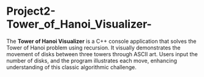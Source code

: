 # Project2-Tower_of_Hanoi_Visualizer-
The **Tower of Hanoi Visualizer** is a C++ console application that solves the Tower of Hanoi problem using recursion. It visually demonstrates the movement of disks between three towers through ASCII art. Users input the number of disks, and the program illustrates each move, enhancing understanding of this classic algorithmic challenge.
